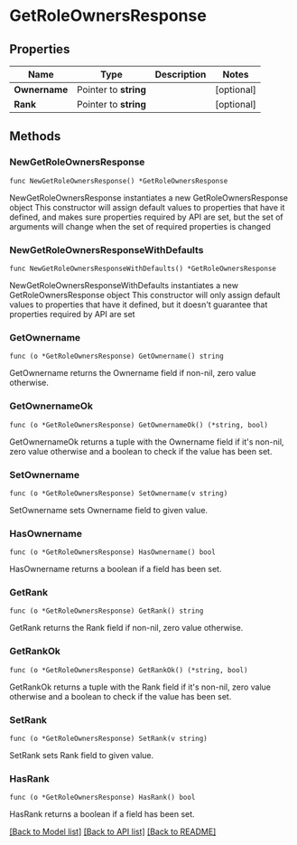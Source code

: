# GetRoleOwnersResponse

## Properties

Name | Type | Description | Notes
------------ | ------------- | ------------- | -------------
**Ownername** | Pointer to **string** |  | [optional] 
**Rank** | Pointer to **string** |  | [optional] 

## Methods

### NewGetRoleOwnersResponse

`func NewGetRoleOwnersResponse() *GetRoleOwnersResponse`

NewGetRoleOwnersResponse instantiates a new GetRoleOwnersResponse object
This constructor will assign default values to properties that have it defined,
and makes sure properties required by API are set, but the set of arguments
will change when the set of required properties is changed

### NewGetRoleOwnersResponseWithDefaults

`func NewGetRoleOwnersResponseWithDefaults() *GetRoleOwnersResponse`

NewGetRoleOwnersResponseWithDefaults instantiates a new GetRoleOwnersResponse object
This constructor will only assign default values to properties that have it defined,
but it doesn't guarantee that properties required by API are set

### GetOwnername

`func (o *GetRoleOwnersResponse) GetOwnername() string`

GetOwnername returns the Ownername field if non-nil, zero value otherwise.

### GetOwnernameOk

`func (o *GetRoleOwnersResponse) GetOwnernameOk() (*string, bool)`

GetOwnernameOk returns a tuple with the Ownername field if it's non-nil, zero value otherwise
and a boolean to check if the value has been set.

### SetOwnername

`func (o *GetRoleOwnersResponse) SetOwnername(v string)`

SetOwnername sets Ownername field to given value.

### HasOwnername

`func (o *GetRoleOwnersResponse) HasOwnername() bool`

HasOwnername returns a boolean if a field has been set.

### GetRank

`func (o *GetRoleOwnersResponse) GetRank() string`

GetRank returns the Rank field if non-nil, zero value otherwise.

### GetRankOk

`func (o *GetRoleOwnersResponse) GetRankOk() (*string, bool)`

GetRankOk returns a tuple with the Rank field if it's non-nil, zero value otherwise
and a boolean to check if the value has been set.

### SetRank

`func (o *GetRoleOwnersResponse) SetRank(v string)`

SetRank sets Rank field to given value.

### HasRank

`func (o *GetRoleOwnersResponse) HasRank() bool`

HasRank returns a boolean if a field has been set.


[[Back to Model list]](../README.md#documentation-for-models) [[Back to API list]](../README.md#documentation-for-api-endpoints) [[Back to README]](../README.md)


